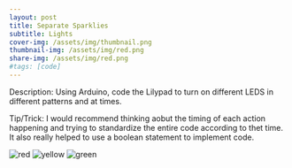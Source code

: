 ```yaml
---
layout: post
title: Separate Sparklies
subtitle: Lights
cover-img: /assets/img/thumbnail.png
thumbnail-img: /assets/img/red.png
share-img: /assets/img/red.png
#tags: [code]
---
```


Description: Using Arduino, code the Lilypad to turn on different LEDS in different patterns and at times.

Tip/Trick: I would recommend thinking aobut the timing of each action happening and trying to standardize the entire code according to thet time. It also really helped to use a boolean statement to implement code.


![red](https://victoriakimm.github.io/assets/img/red.png)
![yellow](https://victoriakimm.github.io/assets/img/yellow.png)
![green](https://victoriakimm.github.io/assets/img/green.png)
